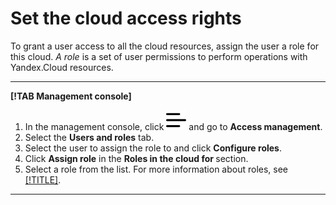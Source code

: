 # Set the cloud access rights

To grant a user access to all the cloud resources, assign the user a role for this cloud. _A role_ is a set of user permissions to perform operations with Yandex.Cloud resources.

---

**[!TAB Management console]**

1. In the management console, click ![image](../../../_assets/ugly-sandwich.svg) and go to **Access management**.
2. Select the **Users and roles** tab.
3. Select the user to assign the role to and click **Configure roles**.
4. Click **Assign role** in the **Roles in the cloud for <cloud name>** section.
5. Select a role from the list. For more information about roles, see [[!TITLE]](../../../iam/concepts/access-control/roles.md).

---

